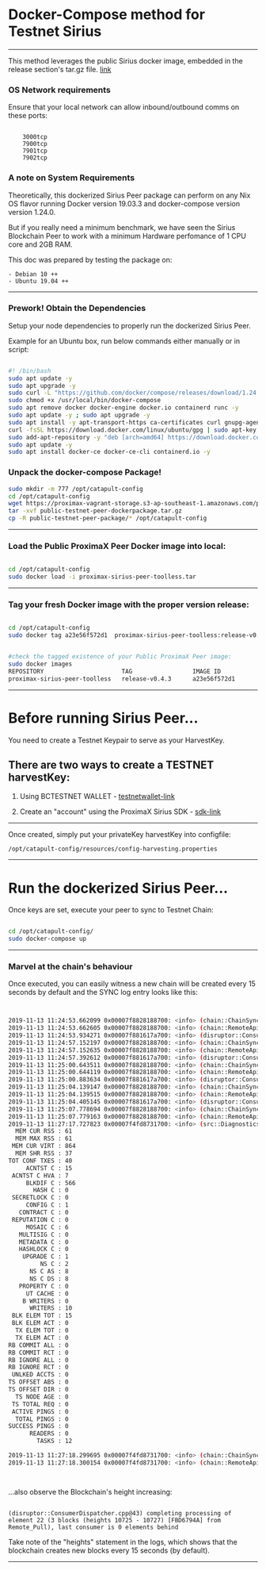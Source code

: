 # Docker-Compose method for Testnet Sirius
---
This method leverages the public Sirius docker image, embedded in the release section's tar.gz file. [link](https://github.com/proximax-storage/vagrant-testnet-sirius-peernode/releases/tag/release-v0.4.3)



### OS Network requirements
Ensure that your local network can allow inbound/outbound comms on these ports:
```

    3000tcp
    7900tcp
    7901tcp
    7902tcp
```


### A note on System Requirements
Theoretically, this dockerized Sirius Peer package can perform on any Nix OS flavor running Docker version 19.03.3 and docker-compose version version 1.24.0.

But if you really need a minimum benchmark, we have seen the  Sirius Blockchain Peer to work with a minimum Hardware perfomance of   1 CPU core and 2GB RAM.

This doc was prepared by testing the package on:
```
- Debian 10 ++
- Ubuntu 19.04 ++

```
---

### Prework! Obtain the Dependencies
Setup your node dependencies to properly run the dockerized Sirius Peer.

Example for an Ubuntu box, run below commands either manually or in script:
```bash

#! /bin/bash
sudo apt update -y
sudo apt upgrade -y
sudo curl -L "https://github.com/docker/compose/releases/download/1.24.0/docker-compose-$(uname -s)-$(uname -m)" -o /usr/local/bin/docker-compose
sudo chmod +x /usr/local/bin/docker-compose
sudo apt remove docker docker-engine docker.io containerd runc -y
sudo apt update -y ; sudo apt upgrade -y
sudo apt install -y apt-transport-https ca-certificates curl gnupg-agent software-properties-common
curl -fsSL https://download.docker.com/linux/ubuntu/gpg | sudo apt-key add - && sudo apt-key fingerprint 0EBFCD88
sudo add-apt-repository -y "deb [arch=amd64] https://download.docker.com/linux/ubuntu $(lsb_release -cs) stable"
sudo apt update -y
sudo apt install docker-ce docker-ce-cli containerd.io -y

```


### Unpack the docker-compose Package!

```bash
sudo mkdir -m 777 /opt/catapult-config
cd /opt/catapult-config
wget https://proximax-vagrant-storage.s3-ap-southeast-1.amazonaws.com/public-testnet-peer-dockerpackage.tar.gz
tar -xvf public-testnet-peer-dockerpackage.tar.gz
cp -R public-testnet-peer-package/* /opt/catapult-config


```

---

### Load the Public ProximaX Peer Docker image into local:
```bash

cd /opt/catapult-config
sudo docker load -i proximax-sirius-peer-toolless.tar


```

---





### Tag your fresh  Docker image with the proper version release:
```bash

cd /opt/catapult-config
sudo docker tag a23e56f572d1  proximax-sirius-peer-toolless:release-v0.4.3


#check the tagged existence of your Public ProximaX Peer image:
sudo docker images
REPOSITORY                      TAG                 IMAGE ID            
proximax-sirius-peer-toolless   release-v0.4.3      a23e56f572d1        

```
---








# Before running Sirius Peer...
You need to create a Testnet Keypair to serve as your HarvestKey.

There are two ways to create a TESTNET harvestKey:
---

1. Using BCTESTNET WALLET - [testnetwallet-link](https://bctestnetwallet.xpxsirius.io/)

2. Create an "account" using the ProximaX Sirius SDK - [sdk-link](https://bcdocs.xpxsirius.io/docs/guides/account/creating-and-opening-an-account/)

---

Once created, simply put your privateKey harvestKey into configfile:
```
/opt/catapult-config/resources/config-harvesting.properties
```



---

# Run the dockerized Sirius Peer...
Once keys are set, execute your peer to sync to Testnet Chain:
```bash

cd /opt/catapult-config/
sudo docker-compose up

```


---







### Marvel at the chain's behaviour
Once executed, you can easily witness a new chain will be created every 15 seconds by default and the SYNC log entry looks like this:
```bash


2019-11-13 11:24:53.662099 0x00007f8828188700: <info> (chain::ChainSynchronizer.cpp@207) peer returned 400 blocks (heights 1202 - 1601) 
2019-11-13 11:24:53.662605 0x00007f8828188700: <info> (chain::RemoteApiForwarder.h@66) completed 'synchronizer task' (tier1B-mainnet-chain-peer8 @ proioxis.brimstone.xpxsirius.io:7900) with result Success 
2019-11-13 11:24:53.934271 0x00007f881617a700: <info> (disruptor::ConsumerDispatcher.cpp@43) completing processing of element 3 (400 blocks (heights 1202 - 1601) [CE595B87] from Remote_Pull), last consumer is 0 elements behind 
2019-11-13 11:24:57.152197 0x00007f8828188700: <info> (chain::ChainSynchronizer.cpp@207) peer returned 400 blocks (heights 1602 - 2001) 
2019-11-13 11:24:57.152635 0x00007f8828188700: <info> (chain::RemoteApiForwarder.h@66) completed 'synchronizer task' (tier1a-mainnet-chain-peer3 @ omicronlyrae.brimstone.xpxsirius.io:7900) with result Success 
2019-11-13 11:24:57.392612 0x00007f881617a700: <info> (disruptor::ConsumerDispatcher.cpp@43) completing processing of element 4 (400 blocks (heights 1602 - 2001) [DC6021C9] from Remote_Pull), last consumer is 0 elements behind 
2019-11-13 11:25:00.643511 0x00007f8828188700: <info> (chain::ChainSynchronizer.cpp@207) peer returned 400 blocks (heights 2002 - 2401) 
2019-11-13 11:25:00.644119 0x00007f8828188700: <info> (chain::RemoteApiForwarder.h@66) completed 'synchronizer task' (tier1a-mainnet-chain-peer3 @ omicronlyrae.brimstone.xpxsirius.io:7900) with result Success 
2019-11-13 11:25:00.883634 0x00007f881617a700: <info> (disruptor::ConsumerDispatcher.cpp@43) completing processing of element 5 (400 blocks (heights 2002 - 2401) [4462893B] from Remote_Pull), last consumer is 0 elements behind 
2019-11-13 11:25:04.139147 0x00007f8828188700: <info> (chain::ChainSynchronizer.cpp@207) peer returned 400 blocks (heights 2402 - 2801) 
2019-11-13 11:25:04.139515 0x00007f8828188700: <info> (chain::RemoteApiForwarder.h@66) completed 'synchronizer task' (tier1B-mainnet-chain-peer10 @ acallaris.brimstone.xpxsirius.io:7900) with result Success 
2019-11-13 11:25:04.405145 0x00007f881617a700: <info> (disruptor::ConsumerDispatcher.cpp@43) completing processing of element 6 (400 blocks (heights 2402 - 2801) [DEE28CC8] from Remote_Pull), last consumer is 0 elements behind 
2019-11-13 11:25:07.778694 0x00007f8828188700: <info> (chain::ChainSynchronizer.cpp@207) peer returned 400 blocks (heights 2802 - 3201) 
2019-11-13 11:25:07.779163 0x00007f8828188700: <info> (chain::RemoteApiForwarder.h@66) completed 'synchronizer task' (tier1B-mainnet-chain-peer8 @ proioxis.brimstone.xpxsirius.io:7900) with result Success 
2019-11-13 11:27:17.727823 0x00007f4fd8731700: <info> (src::DiagnosticsService.cpp@39) --- current counter values ---
  MEM CUR RSS : 61
  MEM MAX RSS : 61
 MEM CUR VIRT : 864
  MEM SHR RSS : 37
TOT CONF TXES : 40
     ACNTST C : 15
 ACNTST C HVA : 7
     BLKDIF C : 566
       HASH C : 0
 SECRETLOCK C : 0
     CONFIG C : 1
   CONTRACT C : 0
 REPUTATION C : 0
     MOSAIC C : 6
   MULTISIG C : 0
   METADATA C : 0
   HASHLOCK C : 0
    UPGRADE C : 1
         NS C : 2
      NS C AS : 8
      NS C DS : 8
   PROPERTY C : 0
     UT CACHE : 0
    B WRITERS : 0
      WRITERS : 10
 BLK ELEM TOT : 15
 BLK ELEM ACT : 0
  TX ELEM TOT : 0
  TX ELEM ACT : 0
RB COMMIT ALL : 0
RB COMMIT RCT : 0
RB IGNORE ALL : 0
RB IGNORE RCT : 0
 UNLKED ACCTS : 0
TS OFFSET ABS : 0
TS OFFSET DIR : 0
  TS NODE AGE : 0
 TS TOTAL REQ : 0
 ACTIVE PINGS : 0
  TOTAL PINGS : 0
SUCCESS PINGS : 0
      READERS : 0
        TASKS : 12 

2019-11-13 11:27:18.299695 0x00007f4fd8731700: <info> (chain::ChainSynchronizer.cpp@207) peer returned 400 blocks (heights 16402 - 16801) 
2019-11-13 11:27:18.300154 0x00007f4fd8731700: <info> (chain::RemoteApiForwarder.h@66) completed 'synchronizer task' (tier1B-mainnet-chain-peer8 @ proioxis.brimstone.xpxsirius.io:7900) with result Success 




```



...also observe the Blockchain's height increasing:
```

(disruptor::ConsumerDispatcher.cpp@43) completing processing of element 22 (3 blocks (heights 10725 - 10727) [FBD6794A] from Remote_Pull), last consumer is 0 elements behind 
```


Take note of the "heights" statement in the logs, which shows that the blockchain creates new blocks every 15 seconds (by default).


---


